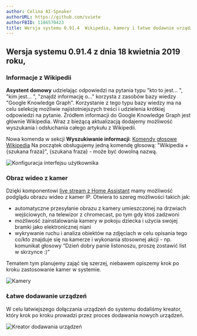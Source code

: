```yaml
---
author: Celina AI-Speaker
authorURL: https://github.com/sviete
authorFBID: 1186570423
title: Wersja systemu 0.91.4  Wikipedia, kamery i łatwe dodawnie urządzeń
---
```


## Wersja systemu 0.91.4 z dnia 18 kwietnia 2019 roku,

### Informacje z Wikipedii

**Asystent domowy** udzielając odpowiedzi na pytania typu "kto to jest... ", "kim jest... ", "znajdź informację o..." korzysta z zasobów bazy wiedzy "Google Knowledge Graph". Korzystanie z tego typu bazy wiedzy ma na celu selekcję możliwie najistotniejszych treści i udzielenia krótkiej odpowiedzi na pytanie.
Źródłem informacji do Google Knowledge Graph jest głównie Wikipedia. Wraz z bieżącą aktualizacją dodajemy możliwość wyszukania i odsłuchania całego artykułu z Wikipedii.

Nowa komenda w sekcji **Wyszukiwanie informacji**: [Komendy głosowe Wikipedia](/docs/ais_app_assistent_commands#wyszukiwanie-informacji)
Na początek obsługujemy jedną komendę głosową: "Wikipedia + {szukana fraza}", {szukana fraza} - może być dowolną nazwą.

![Konfiguracja interfejsu użytkownika](/img/en/frontend/wikipedia_1.png)

<!--truncate-->

### Obraz wideo z kamer

Dzięki komponentowi [live stream z Home Assistant](https://www.home-assistant.io/components/generic/#live-stream) mamy możliwość podglądu obrazu wideo z kamer IP.
Otwiera to szereg możliwości takich jak:
- automatyczne przesyłanie obrazu z kamery umieszczonej na drzwiach wejściowych, na telewizor z chromecast, po tym gdy ktoś zadzwoni
- możliwość zainstalowania kamery w pokoju dziecka i użycia swojej bramki jako elektronicznej niani
- wykrywanie ruchu i analiza obiektów na zdjęciach w celu opisania tego co/kto znajduje się na kamerze i wykonania stosownej akcji - np. komunikat głosowy “Dzień dobry panie listonoszu, proszę zostawić list w skrzynce :)”

Tematem tym planujemy zająć się szerzej, niebawem opiszemy krok po kroku zastosowanie kamer w systemie.

![Kamery](/img/en/frontend/stream_cams.png)


### Łatwe dodawanie urządzeń

W celu łatwiejszego dołączania urządzeń do systemu dodaliśmy kreator, który krok po kroku prowadzi przez proces dodawania nowych urządzeń.

![Kreator dodawania urządzeń](/img/en/frontend/add_device.png)
